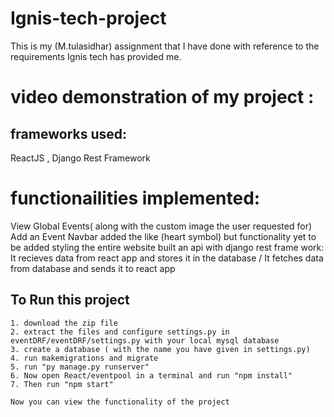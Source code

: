 # Ignis-tech-project
This is my (M.tulasidhar) assignment that I have done with reference to the requirements Ignis tech has provided me.

# video demonstration of my project :  

 ## frameworks used: 
  ReactJS , Django Rest Framework

# functionailities implemented:
  View Global Events( along with the custom image the user requested for)
  Add an Event
  Navbar
  added the like (heart symbol) but functionality yet to be added
  styling the entire website
  built an api with django rest frame work: It recieves data from react app and stores it in the database / It fetches data from database and sends it to react app
  
  ## To Run this project 
    1. download the zip file
    2. extract the files and configure settings.py in eventDRF/eventDRF/settings.py with your local mysql database
    3. create a database ( with the name you have given in settings.py)
    4. run makemigrations and migrate
    5. run "py manage.py runserver"
    6. Now open React/eventpool in a terminal and run "npm install"
    7. Then run "npm start"
    
    Now you can view the functionality of the project
    
